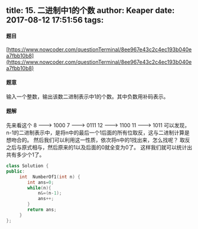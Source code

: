 title: 15. 二进制中1的个数
author: Keaper
date: 2017-08-12 17:51:56
tags:
---
#### 题目
[https://www.nowcoder.com/questionTerminal/8ee967e43c2c4ec193b040ea7fbb10b8](https://www.nowcoder.com/questionTerminal/8ee967e43c2c4ec193b040ea7fbb10b8)
#### 题意
输入一个整数，输出该数二进制表示中1的个数。其中负数用补码表示。
#### 题解
先来看这个
8 ---> 1000
7 ---> 0111
12 ---> 1100
11 ---> 1011
可以发现，n-1的二进制表示中，是将n中的最后一个1后面的所有位取反，这与二进制计算是想吻合的。
然后我们可以利用这一性质，依次将n中的1找出来，怎么找呢？
取反之后与原式相与，然后原来的1以及后面的0就全变为0了。
这样我们就可以统计出共有多少个1了。
```cpp
class Solution {
public:
     int  NumberOf1(int n) {
        int ans=0;
        while(n){
            n&=(n-1);
            ans++;
        }
        return ans;
     }
};
```